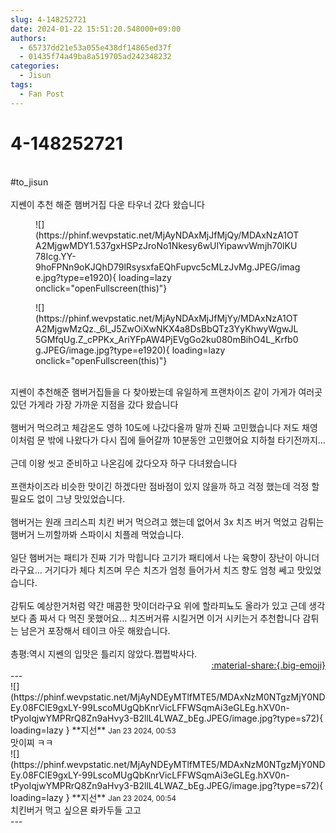 ```yaml
---
slug: 4-148252721
date: 2024-01-22 15:51:20.548000+09:00
authors:
  - 65737dd21e53a055e438df14865ed37f
  - 01435f74a49ba8a519705ad242348232
categories:
  - Jisun
tags:
  - Fan Post
---
```


# 4-148252721

<div class="post-container" markdown="1">
<div class="content-container md-sidebar__scrollwrap" markdown="1">

<br>\#to_jisun <br><br>지쎈이 추천 해준 햄버거집 다운 타우너 갔다 왔습니다
<figure markdown="1">
![](https://phinf.wevpstatic.net/MjAyNDAxMjJfMjQy/MDAxNzA1OTA2MjgwMDY1.537gxHSPzJroNo1Nkesy6wUlYipawvWmjh70lKU78Icg.YY-9hoFPNn9oKJQhD79lRsysxfaEQhFupvc5cMLzJvMg.JPEG/image.jpg?type=e1920){ loading=lazy onclick="openFullscreen(this)"}
</figure>

<figure markdown="1">
![](https://phinf.wevpstatic.net/MjAyNDAxMjJfMjYy/MDAxNzA1OTA2MjgwMzQz._6l_J5ZwOiXwNKX4a8DsBbQTz3YyKhwyWgwJL5GMfqUg.Z_cPPKx_AriYFpAW4PjEVgGo2ku080mBihO4L_Krfb0g.JPEG/image.jpg?type=e1920){ loading=lazy onclick="openFullscreen(this)"}
</figure>
<br>지쎈이 추천해준 햄버거집들을 다 찾아봤는데 유일하게 프랜차이즈 같이 가게가 여러곳 있던 가게라 가장 가까운 지점을 갔다 왔습니다<br><br>햄버거 먹으려고 체감온도 영하 10도에 나갔다올까 말까 진짜 고민했습니다 저도 채영이처럼 문 밖에 나왔다가 다시 집에 들어갈까 10분동안 고민했어요 지하철 타기전까지…<br><br>근데 이왕 씻고 준비하고 나온김에 갔다오자 하구 다녀왔습니다<br><br>프랜차이즈라 비슷한 맛이긴 하겠다만 점바점이 있지 않을까 하고 걱정 했는데 걱정 할 필요도 없이 그냥 맛있었습니다.<br><br>햄버거는 원래 크리스피 치킨 버거 먹으려고 했는데 없어서 3x 치즈 버거 먹었고 감튀는 햄버거 느끼할까봐 스파이시 치플레 먹었습니다.<br><br>일단 햄버거는 패티가 진짜 기가 막힙니다 고기가 패티에서 나는 육향이 장난이 아니더라구요… 거기다가 체다 치즈며 무슨 치즈가 엄청 들어가서 치즈 향도 엄청 쎄고 맛있었습니다.<br><br>감튀도 예상한거처럼 약간 매콤한 맛이더라구요 위에 할라피뇨도 올라가 있고 근데 생각보다 좀 짜서 다 먹진 못했어요… 치즈버거류 시킬거면 이거 시키는거 추천합니다 감튀는 남은거 포장해서 테이크 아웃 해왔습니다.<br><br>총평:역시 지쎈의 입맛은 틀리지 않았다.쩝쩝박사다.<br>

</div>
</div>

<div style="text-align: right;" markdown="1">
<a href="https://weverse.io/fromis9/fanpost/4-148252721" style="text-align: right;">:material-share:{.big-emoji}</a>
</div>
---

<div class="comments-container md-sidebar__scrollwrap" markdown="1">
<div class="comment" markdown="1">
<div class='id-container' markdown="1">
![](https://phinf.wevpstatic.net/MjAyNDEyMTlfMTE5/MDAxNzM0NTgzMjY0NDEy.08FClE9gxLY-99LscoMUgQbKnrVicLFFWSqmAi3eGLEg.hXV0n-tPyoIqjwYMPRrQ8Zn9aHvy3-B2llL4LWAZ_bEg.JPEG/image.jpg?type=s72){ loading=lazy }
**<span class="artist">지선</span>** <small>Jan 23 2024, 00:53</small><br>
</div>
<div class='comment-body' markdown="1">
맛이찌 ㅋㅋ
</div>
</div>
<div class="comment" markdown="1">
<div class='id-container' markdown="1">
![](https://phinf.wevpstatic.net/MjAyNDEyMTlfMTE5/MDAxNzM0NTgzMjY0NDEy.08FClE9gxLY-99LscoMUgQbKnrVicLFFWSqmAi3eGLEg.hXV0n-tPyoIqjwYMPRrQ8Zn9aHvy3-B2llL4LWAZ_bEg.JPEG/image.jpg?type=s72){ loading=lazy }
**<span class="artist">지선</span>** <small>Jan 23 2024, 00:54</small><br>
</div>
<div class='comment-body' markdown="1">
치킨버거 먹고 싶으묜 롸카두들 고고
</div>
</div>
</div>
---
